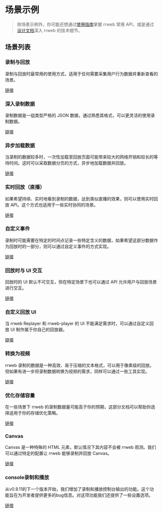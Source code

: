 # 场景示例

> 除场景示例外，你可能还想通过[使用指南](../../guide.zh_CN.md)掌握 rrweb 常用 API，或是通过[设计文档](../)深入 rrweb 的技术细节。

## 场景列表

### 录制与回放

录制与回放时最常用的使用方式，适用于任何需要采集用户行为数据并重新查看的场景。

[链接](./record-and-replay.zh_CN.md)

### 深入录制数据

录制数据是一组类型严格的 JSON 数据，通过熟悉其格式，可以更灵活的使用录制数据。

[链接](./dive-into-event.zh_CN.md)

### 异步加载数据

当录制的数据较多时，一次性加载至回放页面可能带来较大的网络开销和较长的等待时间。这时可以采取数据分页的方式，异步地加载数据并回放。

[链接](./pagination.zh_CN.md)

### 实时回放（直播）

如果希望持续、实时地看到录制的数据，达到类似直播的效果，则可以使用实时回放 API。这个方式也适用于一些实时协同的场景。

[链接](./live-mode.zh_CN.md)

### 自定义事件

录制时可能需要在特定的时间点记录一些特定含义的数据，如果希望这部分数据作为回放时的一部分，则可以通过自定义事件的方式实现。

[链接](./custom-event.zh_CN.md)

### 回放时与 UI 交互

回放时的 UI 默认不可交互，但在特定场景下也可以通过 API 允许用户与回放场景进行交互。

[链接](./interaction.zh_CN.md)

### 自定义回放 UI

当 rrweb Replayer 和 rrweb-player 的 UI 不能满足需求时，可以通过自定义回放 UI 制作属于你自己的回放器。

[链接](./customize-replayer.zh_CN.md)

### 转换为视频

rrweb 录制的数据是一种高效、易于压缩的文本格式，可以用于像素级的回放。但如果有进一步将录制数据转换为视频的需求，同样可以通过一些工具实现。

[链接](./export-to-video.zh_CN.md)

### 优化存储容量

在一些场景下 rrweb 的录制数据量可能高于你的预期，这部分文档可以帮助你选择适用于你的存储优化策略。

[链接](./optimize-storage.zh_CN.md)

### Canvas

Canvas 是一种特殊的 HTML 元素，默认情况下其内容不会被 rrweb 观测。我们可以通过特定的配置让 rrweb 能够录制并回放 Canvas。

[链接](./canvas.zh_CN.md)

### console录制和播放

从v0.9.11的下一个版本开始，我们增加了录制和播放控制台输出的功能。这个功能旨在为开发者提供更多的bug信息。对这项功能我们还提供了一些设置选项。

[链接](./console.zh_CN.md)